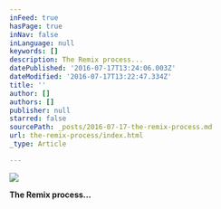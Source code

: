 ```yaml
---
inFeed: true
hasPage: true
inNav: false
inLanguage: null
keywords: []
description: The Remix process...
datePublished: '2016-07-17T13:24:06.003Z'
dateModified: '2016-07-17T13:22:47.334Z'
title: ''
author: []
authors: []
publisher: null
starred: false
sourcePath: _posts/2016-07-17-the-remix-process.md
url: the-remix-process/index.html
_type: Article

---
```

![](https://the-grid-user-content.s3-us-west-2.amazonaws.com/fb1b2647-ac60-404b-916d-de9d9cb26b07.jpg)

**The Remix process...**